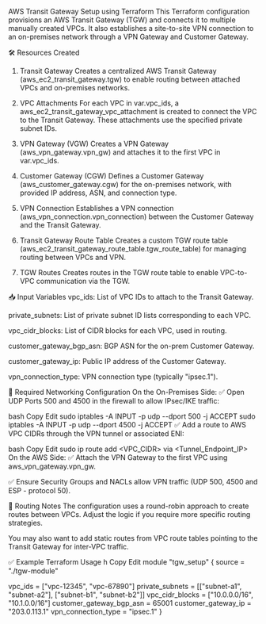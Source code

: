 AWS Transit Gateway Setup using Terraform
This Terraform configuration provisions an AWS Transit Gateway (TGW) and connects it to multiple manually created VPCs. It also establishes a site-to-site VPN connection to an on-premises network through a VPN Gateway and Customer Gateway.

🛠 Resources Created
1. Transit Gateway
Creates a centralized AWS Transit Gateway (aws_ec2_transit_gateway.tgw) to enable routing between attached VPCs and on-premises networks.

2. VPC Attachments
For each VPC in var.vpc_ids, a aws_ec2_transit_gateway_vpc_attachment is created to connect the VPC to the Transit Gateway. These attachments use the specified private subnet IDs.

3. VPN Gateway (VGW)
Creates a VPN Gateway (aws_vpn_gateway.vpn_gw) and attaches it to the first VPC in var.vpc_ids.

4. Customer Gateway (CGW)
Defines a Customer Gateway (aws_customer_gateway.cgw) for the on-premises network, with provided IP address, ASN, and connection type.

5. VPN Connection
Establishes a VPN connection (aws_vpn_connection.vpn_connection) between the Customer Gateway and the Transit Gateway.

6. Transit Gateway Route Table
Creates a custom TGW route table (aws_ec2_transit_gateway_route_table.tgw_route_table) for managing routing between VPCs and VPN.

7. TGW Routes
Creates routes in the TGW route table to enable VPC-to-VPC communication via the TGW.

📥 Input Variables
vpc_ids: List of VPC IDs to attach to the Transit Gateway.

private_subnets: List of private subnet ID lists corresponding to each VPC.

vpc_cidr_blocks: List of CIDR blocks for each VPC, used in routing.

customer_gateway_bgp_asn: BGP ASN for the on-prem Customer Gateway.

customer_gateway_ip: Public IP address of the Customer Gateway.

vpn_connection_type: VPN connection type (typically "ipsec.1").

🔧 Required Networking Configuration
On the On-Premises Side:
✅ Open UDP Ports 500 and 4500 in the firewall to allow IPsec/IKE traffic:

bash
Copy
Edit
sudo iptables -A INPUT -p udp --dport 500 -j ACCEPT
sudo iptables -A INPUT -p udp --dport 4500 -j ACCEPT
✅ Add a route to AWS VPC CIDRs through the VPN tunnel or associated ENI:

bash
Copy
Edit
sudo ip route add <VPC_CIDR> via <Tunnel_Endpoint_IP>
On the AWS Side:
✅ Attach the VPN Gateway to the first VPC using aws_vpn_gateway.vpn_gw.

✅ Ensure Security Groups and NACLs allow VPN traffic (UDP 500, 4500 and ESP - protocol 50).

🧭 Routing Notes
The configuration uses a round-robin approach to create routes between VPCs. Adjust the logic if you require more specific routing strategies.

You may also want to add static routes from VPC route tables pointing to the Transit Gateway for inter-VPC traffic.

✅ Example Terraform Usage
h
Copy
Edit
module "tgw_setup" {
  source = "./tgw-module"

  vpc_ids                = ["vpc-12345", "vpc-67890"]
  private_subnets        = [["subnet-a1", "subnet-a2"], ["subnet-b1", "subnet-b2"]]
  vpc_cidr_blocks        = ["10.0.0.0/16", "10.1.0.0/16"]
  customer_gateway_bgp_asn = 65001
  customer_gateway_ip      = "203.0.113.1"
  vpn_connection_type      = "ipsec.1"
}
